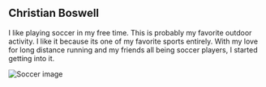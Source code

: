##    Christian Boswell

I like playing soccer in my free time. This is probably my favorite outdoor activity.
I like it because its one of my favorite sports entirely. With my love for long distance running
and my friends all being soccer players, I started getting into it. 

![Soccer image](https://raw.githubusercontent.com/teamplayer720/practice-boswell/refs/heads/main/soccer.avif)

